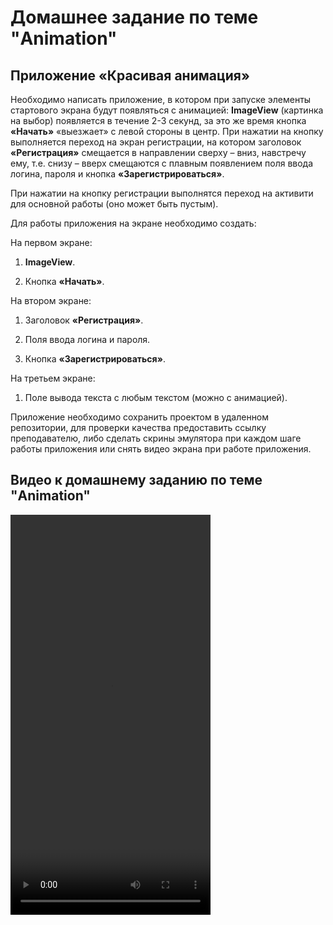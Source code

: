 # Домашнее задание по теме "Animation"

## Приложение «Красивая анимация»

Необходимо написать приложение, в котором при запуске элементы стартового экрана будут появляться с анимацией: **ImageView** (картинка на выбор) появляется в течение 2-3 секунд, за это же время кнопка **«Начать»** «выезжает» с левой стороны в центр. При нажатии на кнопку выполняется переход на экран регистрации, на котором заголовок **«Регистрация»** смещается в направлении сверху – вниз, навстречу ему, т.е. снизу – вверх смещаются с плавным появлением поля ввода логина, пароля и кнопка **«Зарегистрироваться»**.

При нажатии на кнопку регистрации выполнятся переход на активити для основной работы (оно может быть пустым).

Для работы приложения на экране необходимо создать:

На первом экране:

1. **ImageView**.

2. Кнопка **«Начать»**.

На втором экране:

1. Заголовок **«Регистрация»**.

2. Поля ввода логина и пароля.

3. Кнопка **«Зарегистрироваться»**.

На третьем экране:

1. Поле вывода текста с любым текстом (можно с анимацией).

Приложение необходимо сохранить проектом в удаленном репозитории, для проверки качества предоставить ссылку преподавателю, либо сделать скрины эмулятора при каждом шаге работы приложения или снять видео экрана при работе приложения.

## Видео к домашнему заданию по теме "Animation"

<video width="320" height="640" controls>
<source src="md/video.webm" type="video/webm">
Видео не поддерживается браузером
</video>